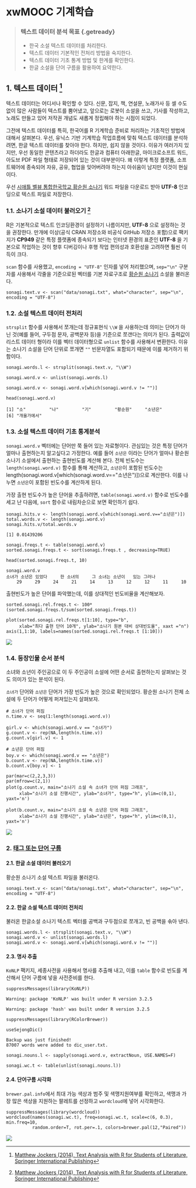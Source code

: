 # xwMOOC 기계학습
 


> ### 텍스트 데이터 분석 목표 {.getready}
>
> * 한국 소설 텍스트 데이터를 처리한다.
> * 텍스트 데이터 기본적인 전처리 방법을 숙지한다.
> * 텍스트 데이터 기초 통계 방법 및 한계를 확인한다.
> * 한글 소설을 단어 구름을 활용하여 요약한다.

## 1. 텍스트 데이터 [^ml-text-analysis-book]

[^ml-text-analysis-book]: [Matthew Jockers (2014), Text Analysis with R for Students of Literature, Springer International Publishing](http://www.springer.com/us/book/9783319031637)

텍스트 데이터는 어디서나 확인할 수 있다. 신문, 잡지, 책, 연설문, 노래가사 등 셀 수도 없이 많은 사람들이 텍스트를 뿜어냈고, 앞으로는 로봇이 소설을 쓰고, 기사를 작성하고, 노래도 만들고 있어 저작권 개념도 새롭게 정립해야 하는 시점이 되었다. 

그전에 텍스트 데이터를 특히, 한국어를 R 기계학습 준비로 처리하는 기초적인 방법에 대해서 살펴본다. 우선, 유닉스 기반 기계학습 작업흐름에 맞춰 텍스트 데이터를 분석하려면, 한글 텍스트 데이터를 찾아야 한다. 하지만, 쉽지 않을 것이다. 이유가 여러가지 있지만, 우선 동일한 콘텐츠라고 하더라도 한글과 컴퓨터 아래한글, 마이크로소프트 워드, 아도브 PDF 파일 형태로 저장되어 있는 것이 대부분이다. 왜 이렇게 특정 플랫폼, 소프트웨어에 종속되어 자유, 공유, 협업을 잊어버려야 하는지 아쉬움이 남지만 이것이 현실이다.

우선 [시애틀 벨뷰 통합한국학교 황순원 소나기](https://www.usbks.org/bbs/view.php?id=library&page=3&sn1=&divpage=1&sn=off&ss=on&sc=on&select_arrange=headnum&desc=asc&no=15) 워드 파일을 다운로드 받아 **UTF-8** 인코딩으로 텍스트 파일로 저장한다. 


### 1.1. 소나기 소설 데이터 불러오기 [^ml-text-analysis-book]

R은 기본적으로 텍스트 인코딩환경이 설정하기 나름이지만, **UTF-8** 으로 설정하는 것을 권장한다. 만개에 이상(공식 CRAN 저장소와 비공식 GitHub 저장소 포함)으로 팩키지가 **CP949** 같은 특정 플랫폼에 종속되기 보다는 인터넷 환경의 표준인 **UTF-8** 을 기본으로 작업하는 것이 향후 디버깅이나 후행 작업 편의성과 호환성을 고려하면 훨씬 이득이 크다.

`scan` 함수를 사용했고, `encoding = "UTF-8"` 인자를 넣어 처리했으며, `sep="\n"` 구분자를 사용해서 각줄을 기준으로된
벡터를 기본 자료구조로 [황순원 소나기](https://ko.wikipedia.org/wiki/소나기_(소설)) 소설을 불러온다.


~~~{.r}
sonagi.text.v <- scan("data/sonagi.txt", what="character", sep="\n", encoding = "UTF-8")
~~~

### 1.2. 소설 텍스트 데이터 전처리

`strsplit` 함수를 사용해서 쪼개는데 정규표현식 `\\W` 을 사용하는데 의미는 단어가 아닌 것(예를 들어, 구두점 문자, 공백문자 등)을 기준으로 쪼갠다는 의미가 된다. 출력값이 리스트 데이터 형이라 이를 벡터 데이터형으로 `unlist` 함수를 사용해서 변환한다.
이유는 소나기 소설을 단어 단위로 쪼개면 `""` 빈문자열도 포함되기 때문에 이를 제거하기 위함이다.


~~~{.r}
sonagi.words.l <- strsplit(sonagi.text.v, "\\W")

sonagi.word.v <- unlist(sonagi.words.l)

sonagi.word.v <- sonagi.word.v[which(sonagi.word.v != "")]

head(sonagi.word.v)
~~~



~~~{.output}
[1] "소"         "나"         "기"         "황순원"     "소년은"    
[6] "개울가에서"

~~~

### 1.3. 소설 텍스트 데이터 기초 통계분석

`sonagi.word.v` 벡터에는 단어만 쭉 들어 있는 자료형이다. 관심있는 것은 특정 단어가 얼마나 출현하는지 알고싶다고 가정한다.
예를 들어 `소년은` 이라는 단어가 얼마나 황순원 소나기 소설에서 출현하는 출현빈도를 계산해 본다.
전체 빈도수는 `length(sonagi.word.v)` 함수를 통해 계산하고, 
`소년은`이 포함된 빈도수는 length(sonagi.word.v[which(sonagi.word.v=="소년은")])으로 계산한다.
이를 나누면 `소년은`이 포함된 빈도수를 계산하게 된다. 

가장 출현 빈도수가 높은 단어을 추출하려면, `table(sonagi.word.v)` 함수로 빈도수를 세고 난 다음에,
`sort` 함수로 내림차순으로 보면 확인하기 쉽다.


~~~{.r}
sonagi.hits.v <- length(sonagi.word.v[which(sonagi.word.v=="소년은")])
total.words.v <- length(sonagi.word.v)
sonagi.hits.v/total.words.v
~~~



~~~{.output}
[1] 0.01439206

~~~



~~~{.r}
sonagi.freqs.t <- table(sonagi.word.v)
sorted.sonagi.freqs.t <- sort(sonagi.freqs.t , decreasing=TRUE)

head(sorted.sonagi.freqs.t, 10)
~~~



~~~{.output}
sonagi.word.v
소녀가 소년은 있었다     한 소녀의     그 소녀는 소년이   있는 그러나 
    29     29     24     21     14     13     12     12     11     10 

~~~

출현빈도가 높은 단어를 파악했는데, 이를 상대적인 빈도비율을 계산해보자. 


~~~{.r}
sorted.sonagi.rel.freqs.t <- 100*(sorted.sonagi.freqs.t/sum(sorted.sonagi.freqs.t))

plot(sorted.sonagi.rel.freqs.t[1:10], type="b",
     xlab="최다 출현 단어 10개", ylab="소나기 원본 대비 상대빈도율", xaxt ="n")
axis(1,1:10, labels=names(sorted.sonagi.rel.freqs.t [1:10]))
~~~

<img src="fig/ml-text-sonagi-freq-plot-1.png" style="display: block; margin: auto;" />

### 1.4. 등장인물 순서 분석

소녀와 소년이 주인공으로 이 두 주인공이 소설에 어떤 순서로 출현하는지 살펴보는 것도 의미가 있는 분석이 된다.

`소녀가` 단어와 `소년은` 단어가 가장 빈도가 높은 것으로 확인되었다. 황순원 소나기 전체 소설에 
두 단어가 어떻게 퍼져있는지 살펴보자.


~~~{.r}
# 소녀가 단어 퍼짐 
n.time.v <- seq(1:length(sonagi.word.v))

girl.v <- which(sonagi.word.v == "소녀가")
g.count.v <- rep(NA,length(n.time.v))
g.count.v[girl.v] <- 1

# 소년은 단어 퍼짐 
boy.v <- which(sonagi.word.v == "소년은")
b.count.v <- rep(NA,length(n.time.v))
b.count.v[boy.v] <- 1

par(mar=c(2,2,3,3))
par(mfrow=c(2,1))
plot(g.count.v, main="소나기 소설 속 소녀가 단어 퍼짐 그래프",
     xlab="소나기 소설 진행시간", ylab="소녀가", type="h", ylim=c(0,1), yaxt='n')

plot(b.count.v, main="소나기 소설 속 소년은 단어 퍼짐 그래프",
     xlab="소나기 소설 진행시간", ylab="소년은", type="h", ylim=c(0,1), yaxt='n')
~~~

<img src="fig/ml-text-sonagi-dispersion-1.png" style="display: block; margin: auto;" />


### 2. [태그 또는 단어 구름](https://ko.wikipedia.org/wiki/태그_구름)


#### 2.1. 한글 소설 데이터 불러오기

황순원 소나기 소설 텍스트 파일을 불러온다.


~~~{.r}
sonagi.text.v <- scan("data/sonagi.txt", what="character", sep="\n", encoding = "UTF-8")
~~~

#### 2.2. 한글 소설 텍스트 데이터 전처리

불러온 한글소설 소나기 텍스트 벡터를 공백과 구두점으로 쪼개고, 빈 공백을 솎아 낸다.


~~~{.r}
sonagi.words.l <- strsplit(sonagi.text.v, "\\W")
sonagi.word.v <- unlist(sonagi.words.l)
sonagi.word.v <- sonagi.word.v[which(sonagi.word.v != "")]
~~~

#### 2.3. 명사 추출

`KoNLP` 팩키지, 세종사전을 사용해서 명사를 추출해 내고, 이를 `table` 함수로 
빈도를 계산해서 단어 구름에 넣을 사전준비를 한다.



~~~{.r}
suppressMessages(library(KoNLP))
~~~



~~~{.output}
Warning: package 'KoNLP' was built under R version 3.2.5

~~~



~~~{.output}
Warning: package 'hash' was built under R version 3.2.5

~~~



~~~{.r}
suppressMessages(library(RColorBrewer))

useSejongDic()
~~~



~~~{.output}
Backup was just finished!
87007 words were added to dic_user.txt.

~~~



~~~{.r}
sonagi.nouns.l <- sapply(sonagi.word.v, extractNoun, USE.NAMES=F)

sonagi.wc.t <- table(unlist(sonagi.nouns.l))
~~~

#### 2.4. 단어구름 시각화

`brewer.pal.info`에서 최대 가능 색상과 범주 및 색맹지원여부를 확인하고,
색맹과 가장 많은 색상을 지원하는 팔레트를 선정하고 `wordcloud`에 넣어 시각화한다.


~~~{.r}
suppressMessages(library(wordcloud))
wordcloud(names(sonagi.wc.t), freq=sonagi.wc.t, scale=c(6, 0.3), min.freq=10,
          random.order=T, rot.per=.1, colors=brewer.pal(12,"Paired"))
~~~

<img src="fig/ml-text-sonagi-wordcloud-1.png" style="display: block; margin: auto;" />





